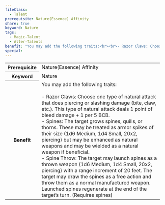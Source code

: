 ```yaml
---
fileClass:
  - Talent
prerequisite: Nature(Essence) Affinity
share: true
keyword: Nature
tags:
  - Magic-Talent
  - Alter-Talents
benefit: "You may add the following traits:<br><br>- Razor Claws: Choose one type of natural attack that does piercing or slashing damage (bite, claw, etc.). This type of natural attack deals 1 point of bleed damage + 1 per 5 BCB.<br>- Spines: The target grows spines, quills, or thorns. These may be treated as armor spikes of their size (1d6 Medium, 1d4 Small, 20x2, piercing) but may be enhanced as natural weapons and may be wielded as a natural weapon if beneficial.<br>- Spine Throw: The target may launch spines as a thrown weapon (1d6 Medium, 1d4 Small, 20x2, piercing) with a range increment of 20 feet. The target may draw the spines as a free action and throw them as a normal manufactured weapon. Launched spines regenerate at the end of the target’s turn. (Requires spines)"
special:
---
```

<p><span style="overflow-x: auto;"><table><tbody><tr><th>Prerequisite</th><td>Nature(Essence) Affinity</td></tr><tr><th>Keyword</th><td>Nature</td></tr><tr><th>Benefit</th><td>You may add the following traits:<br><br>- Razor Claws: Choose one type of natural attack that does piercing or slashing damage (bite, claw, etc.). This type of natural attack deals 1 point of bleed damage + 1 per 5 BCB.<br>- Spines: The target grows spines, quills, or thorns. These may be treated as armor spikes of their size (1d6 Medium, 1d4 Small, 20x2, piercing) but may be enhanced as natural weapons and may be wielded as a natural weapon if beneficial.<br>- Spine Throw: The target may launch spines as a thrown weapon (1d6 Medium, 1d4 Small, 20x2, piercing) with a range increment of 20 feet. The target may draw the spines as a free action and throw them as a normal manufactured weapon. Launched spines regenerate at the end of the target’s turn. (Requires spines)</td></tr></tbody></table></span></p>